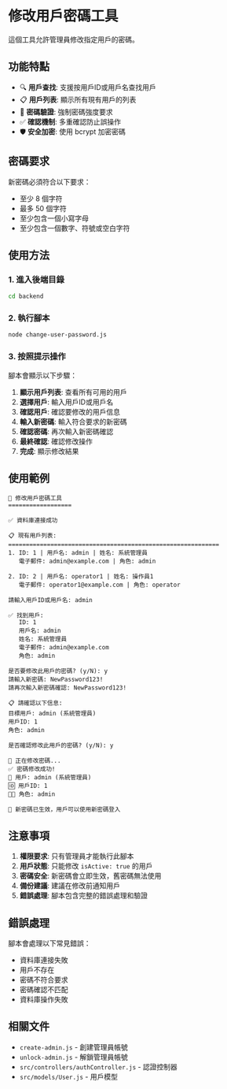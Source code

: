 # 修改用戶密碼工具

這個工具允許管理員修改指定用戶的密碼。

## 功能特點

- 🔍 **用戶查找**: 支援按用戶ID或用戶名查找用戶
- 📋 **用戶列表**: 顯示所有現有用戶的列表
- 🔐 **密碼驗證**: 強制密碼強度要求
- ✅ **確認機制**: 多重確認防止誤操作
- 🛡️ **安全加密**: 使用 bcrypt 加密密碼

## 密碼要求

新密碼必須符合以下要求：
- 至少 8 個字符
- 最多 50 個字符
- 至少包含一個小寫字母
- 至少包含一個數字、符號或空白字符

## 使用方法

### 1. 進入後端目錄
```bash
cd backend
```

### 2. 執行腳本
```bash
node change-user-password.js
```

### 3. 按照提示操作

腳本會顯示以下步驟：

1. **顯示用戶列表**: 查看所有可用的用戶
2. **選擇用戶**: 輸入用戶ID或用戶名
3. **確認用戶**: 確認要修改的用戶信息
4. **輸入新密碼**: 輸入符合要求的新密碼
5. **確認密碼**: 再次輸入新密碼確認
6. **最終確認**: 確認修改操作
7. **完成**: 顯示修改結果

## 使用範例

```
🔧 修改用戶密碼工具
==================

✅ 資料庫連接成功

📋 現有用戶列表:
============================================================
1. ID: 1 | 用戶名: admin | 姓名: 系統管理員
   電子郵件: admin@example.com | 角色: admin

2. ID: 2 | 用戶名: operator1 | 姓名: 操作員1
   電子郵件: operator1@example.com | 角色: operator

請輸入用戶ID或用戶名: admin

✅ 找到用戶:
   ID: 1
   用戶名: admin
   姓名: 系統管理員
   電子郵件: admin@example.com
   角色: admin

是否要修改此用戶的密碼? (y/N): y
請輸入新密碼: NewPassword123!
請再次輸入新密碼確認: NewPassword123!

📋 請確認以下信息:
目標用戶: admin (系統管理員)
用戶ID: 1
角色: admin

是否確認修改此用戶的密碼? (y/N): y

🔄 正在修改密碼...
✅ 密碼修改成功!
📝 用戶: admin (系統管理員)
🆔 用戶ID: 1
👨‍💼 角色: admin

🔐 新密碼已生效，用戶可以使用新密碼登入
```

## 注意事項

1. **權限要求**: 只有管理員才能執行此腳本
2. **用戶狀態**: 只能修改 `isActive: true` 的用戶
3. **密碼安全**: 新密碼會立即生效，舊密碼無法使用
4. **備份建議**: 建議在修改前通知用戶
5. **錯誤處理**: 腳本包含完整的錯誤處理和驗證

## 錯誤處理

腳本會處理以下常見錯誤：
- 資料庫連接失敗
- 用戶不存在
- 密碼不符合要求
- 密碼確認不匹配
- 資料庫操作失敗

## 相關文件

- `create-admin.js` - 創建管理員帳號
- `unlock-admin.js` - 解鎖管理員帳號
- `src/controllers/authController.js` - 認證控制器
- `src/models/User.js` - 用戶模型 